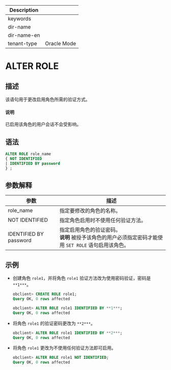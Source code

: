| Description   |                 |
|---------------|-----------------|
| keywords      |                 |
| dir-name      |                 |
| dir-name-en   |                 |
| tenant-type   | Oracle Mode     |

# ALTER ROLE

## 描述

该语句用于更改启用角色所需的验证方式。

  <main id="notice" type='explain'>
    <h4>说明</h4>
    <p>已启用该角色的用户会话不会受影响。</p>
  </main>

## 语法

```sql
ALTER ROLE role_name
{ NOT IDENTIFIED
| IDENTIFIED BY password
} ;
```

## 参数解释

|           参数           |                                              描述                                              |
|------------------------|----------------------------------------------------------------------------------------------|
| role_name              | 指定要修改的角色的名称。                                                                                 |
| NOT IDENTIFIED         | 指定角色启用时不使用任何验证方法。                                                                            |
| IDENTIFIED BY password | 指定启用角色的验证密码。<br> **说明**  被授予该角色的用户必须指定密码才能使用 `SET ROLE` 语句启用该角色。 |

## 示例

* 创建角色 `role1`，并将角色 `role1` 验证方法改为使用密码验证，密码是 `**1***`。

  ```sql
  obclient> CREATE ROLE role1;
  Query OK, 0 rows affected

  obclient> ALTER ROLE role1 IDENTIFIED BY **1***;
  Query OK, 0 rows affected
  ```

* 将角色 `role1` 的验证密码更改为 `**2***`。

  ```sql
  obclient> ALTER ROLE role1 IDENTIFIED BY **2***;
  Query OK, 0 rows affected
  ```

* 将角色 `role1` 更改为不使用任何验证方法即可启用。

  ```sql
  obclient> ALTER ROLE role1 NOT IDENTIFIED;
  Query OK, 0 rows affected
  ```
